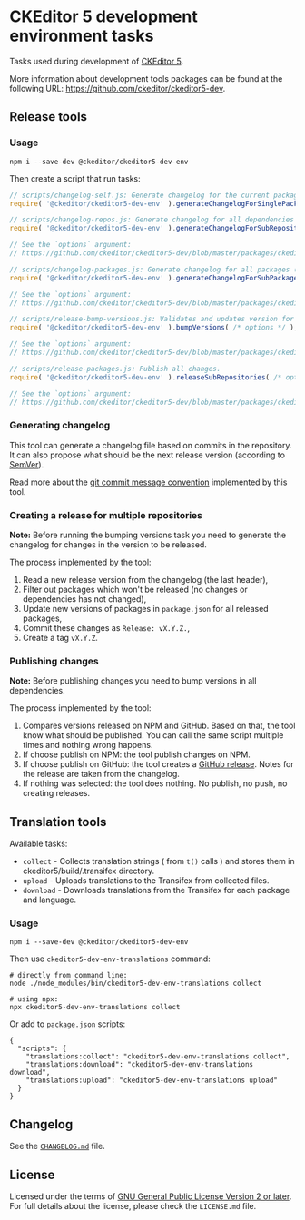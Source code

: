 CKEditor 5 development environment tasks
========================================

Tasks used during development of [CKEditor 5](https://ckeditor.com).

More information about development tools packages can be found at the following URL: <https://github.com/ckeditor/ckeditor5-dev>.

## Release tools

### Usage

```
npm i --save-dev @ckeditor/ckeditor5-dev-env
```

Then create a script that run tasks:

```js
// scripts/changelog-self.js: Generate changelog for the current package.
require( '@ckeditor/ckeditor5-dev-env' ).generateChangelogForSinglePackage();
```

```js
// scripts/changelog-repos.js: Generate changelog for all dependencies (repository using multiple repositories).
require( '@ckeditor/ckeditor5-dev-env' ).generateChangelogForSubRepositories( /* options */ );

// See the `options` argument:
// https://github.com/ckeditor/ckeditor5-dev/blob/master/packages/ckeditor5-dev-env/lib/release-tools/tasks/generatechangelogforsubrepositories.js#L20-L27
```

```js
// scripts/changelog-packages.js: Generate changelog for all packages (repository contains multiple packages).
require( '@ckeditor/ckeditor5-dev-env' ).generateChangelogForSubPackages( /* options */ );

// See the `options` argument:
// https://github.com/ckeditor/ckeditor5-dev/blob/master/packages/ckeditor5-dev-env/lib/release-tools/tasks/generatechangelogforsubpackages.js#L20-L27
```

```js
// scripts/release-bump-versions.js: Validates and updates version for all packages (includes the package found in options.cwd)
require( '@ckeditor/ckeditor5-dev-env' ).bumpVersions( /* options */ );

// See the `options` argument:
// https://github.com/ckeditor/ckeditor5-dev/blob/master/packages/ckeditor5-dev-env/lib/release-tools/tasks/bumpversions.js#L20-L27
```

```js
// scripts/release-packages.js: Publish all changes.
require( '@ckeditor/ckeditor5-dev-env' ).releaseSubRepositories( /* options */ );

// See the `options` argument:
// https://github.com/ckeditor/ckeditor5-dev/blob/master/packages/ckeditor5-dev-env/lib/release-tools/tasks/releasesubrepositories.js#L20-L27
```

### Generating changelog

This tool can generate a changelog file based on commits in the repository. It can also propose what should be the next release version (according to [SemVer](http://semver.org)).

Read more about the [git commit message convention](https://github.com/ckeditor/ckeditor5-design/wiki/Git-commit-message-convention) implemented by this tool.

### Creating a release for multiple repositories

**Note:** Before running the bumping versions task you need to generate the changelog for changes in the version to be released.

The process implemented by the tool:

1. Read a new release version from the changelog (the last header),
1. Filter out packages which won't be released (no changes or dependencies has not changed),
1. Update new versions of packages in `package.json` for all released packages,
1. Commit these changes as `Release: vX.Y.Z.`,
1. Create a tag `vX.Y.Z`.

### Publishing changes

**Note:** Before publishing changes you need to bump versions in all dependencies.

The process implemented by the tool:

1. Compares versions released on NPM and GitHub. Based on that, the tool know what should be published. You can call the same script multiple times and nothing wrong happens.
1. If choose publish on NPM: the tool publish changes on NPM.
1. If choose publish on GitHub: the tool creates a [GitHub release](https://help.github.com/articles/creating-releases/). Notes for the release are taken from the changelog.
1. If nothing was selected: the tool does nothing. No publish, no push, no creating releases.

## Translation tools

Available tasks:
- `collect` - Collects translation strings ( from `t()` calls ) and stores them in ckeditor5/build/.transifex directory.
- `upload` - Uploads translations to the Transifex from collected files.
- `download` - Downloads translations from the Transifex for each package and language.

### Usage

```
npm i --save-dev @ckeditor/ckeditor5-dev-env
```

Then use `ckeditor5-dev-env-translations` command:

```
# directly from command line:
node ./node_modules/bin/ckeditor5-dev-env-translations collect

# using npx:
npx ckeditor5-dev-env-translations collect
```

Or add to `package.json` scripts:

```
{
  "scripts": {
    "translations:collect": "ckeditor5-dev-env-translations collect",
    "translations:download": "ckeditor5-dev-env-translations download",
    "translations:upload": "ckeditor5-dev-env-translations upload"
  }
}
```

## Changelog

See the [`CHANGELOG.md`](https://github.com/ckeditor/ckeditor5-dev/blob/master/packages/ckeditor5-dev-env/CHANGELOG.md) file.

## License

Licensed under the terms of [GNU General Public License Version 2 or later](http://www.gnu.org/licenses/gpl.html). For full details about the license, please check the `LICENSE.md` file.
